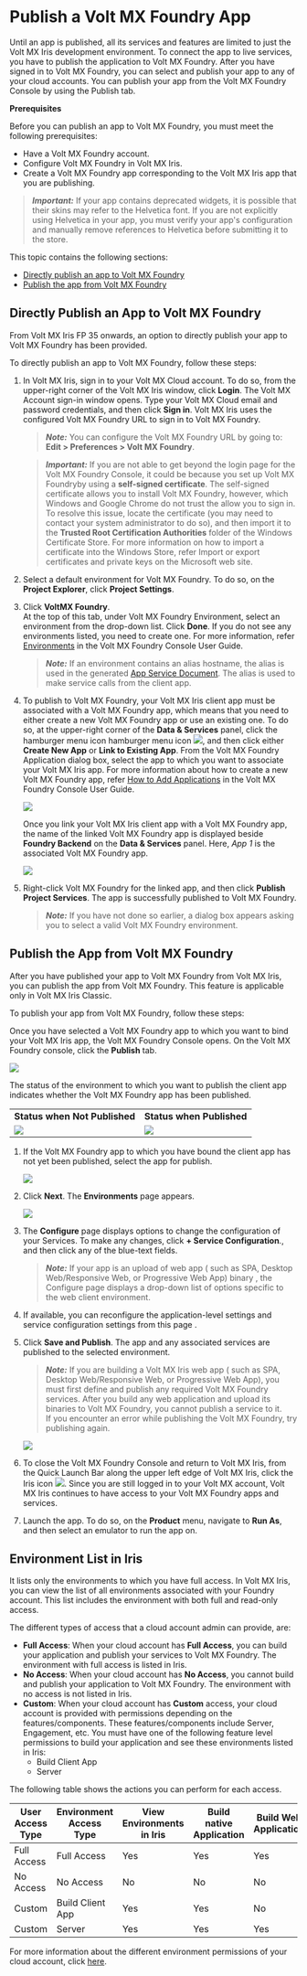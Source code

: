                          


Publish a Volt MX Foundry App
============================

Until an app is published, all its services and features are limited to just the Volt MX Iris development environment. To connect the app to live services, you have to publish the application to Volt MX Foundry. After you have signed in to Volt MX Foundry, you can select and publish your app to any of your cloud accounts. You can publish your app from the Volt MX Foundry Console by using the Publish tab.

**Prerequisites**

Before you can publish an app to Volt MX Foundry, you must meet the following prerequisites:

*   Have a Volt MX Foundry account.
*   Configure Volt MX Foundry in Volt MX Iris.
*   Create a Volt MX Foundry app corresponding to the Volt MX Iris app that you are publishing.



> **_Important:_** If your app contains deprecated widgets, it is possible that their skins may refer to the Helvetica font. If you are not explicitly using Helvetica in your app, you must verify your app's configuration and manually remove references to Helvetica before submitting it to the store.

This topic contains the following sections:

*   [Directly publish an app to Volt MX Foundry](#directly-publish-an-app-to-volt-mx-foundry)
*   [Publish the app from Volt MX Foundry](#publish-the-app-from-volt-mx-foundry)

Directly Publish an App to Volt MX Foundry
-----------------------------------------

From Volt MX Iris FP 35 onwards, an option to directly publish your app to Volt MX Foundry has been provided.

To directly publish an app to Volt MX Foundry, follow these steps:

1.  In Volt MX Iris, sign in to your Volt MX Cloud account. To do so, from the upper-right corner of the Volt MX Iris window, click **Login**. The Volt MX Account sign-in window opens. Type your Volt MX Cloud email and password credentials, and then click **Sign in**. Volt MX Iris uses the configured Volt MX Foundry URL to sign in to Volt MX Foundry.

    > **_Note:_** You can configure the Volt MX Foundry URL by going to: **Edit > Preferences > Volt MX Foundry**.

    > **_Important:_** If you are not able to get beyond the login page for the Volt MX Foundry Console, it could be because you set up Volt MX Foundryby using a **self-signed certificate**. The self-signed certificate allows you to install Volt MX Foundry, however, which Windows and Google Chrome do not trust the allow you to sign in. To resolve this issue, locate the certificate (you may need to contact your system administrator to do so), and then import it to the **Trusted Root Certification Authorities** folder of the Windows Certificate Store. For more information on how to import a certificate into the Windows Store, refer Import or export certificates and private keys on the Microsoft web site.

2.  Select a default environment for Volt MX Foundry. To do so, on the **Project Explorer**, click **Project Settings**.
3.  Click **VoltMX Foundry**.  
    At the top of this tab, under Volt MX Foundry Environment, select an environment from the drop-down list. Click **Done**. If you do not see any environments listed, you need to create one. For more information, refer [Environments](../../../Foundry/voltmx_foundry_user_guide/Content/Environments.md) in the Volt MX Foundry Console User Guide.

    > **_Note:_** If an environment contains an alias hostname, the alias is used in the generated [App Service Document](../../../Foundry/voltmx_foundry_user_guide/Content/Publish_LifeCycle.md#App2). The alias is used to make service calls from the client app.

4.  To publish to Volt MX Foundry, your Volt MX Iris client app must be associated with a Volt MX Foundry app, which means that you need to either create a new Volt MX Foundry app or use an existing one. To do so, at the upper-right corner of the **Data & Services** panel, click the hamburger menu icon hamburger menu icon ![](Resources/Images/Hamburger_Menu_icon_29x31.png), and then click either **Create New App** or **Link to Existing App**. From the Volt MX Foundry Application dialog box, select the app to which you want to associate your Volt MX Iris app. For more information about how to create a new Volt MX Foundry app, refer [How to Add Applications](../../../Foundry/voltmx_foundry_user_guide/Content/Adding_Applications.md) in the Volt MX Foundry Console User Guide.  
      
    ![](Resources/Images/VoltMX_Foundry_Starter.PNG)  
      
    Once you link your Volt MX Iris client app with a Volt MX Foundry app, the name of the linked Volt MX Foundry app is displayed beside **Foundry Backend** on the **Data & Services** panel. Here, _App 1_ is the associated Volt MX Foundry app.  
      
    ![](Resources/Images/Linked_Foundry_App.png)

5.  Right-click Volt MX Foundry for the linked app, and then click **Publish Project Services**. The app is successfully published to Volt MX Foundry.

     > **_Note:_** If you have not done so earlier, a dialog box appears asking you to select a valid Volt MX Foundry environment.

Publish the App from Volt MX Foundry
-----------------------------------

After you have published your app to Volt MX Foundry from Volt MX Iris, you can publish the app from Volt MX Foundry. This feature is applicable only in Volt MX Iris Classic.

To publish your app from Volt MX Foundry, follow these steps:

 Once you have selected a Volt MX Foundry app to which you want to bind your Volt MX Iris app, the Volt MX Foundry Console opens. On the Volt MX Foundry console, click the **Publish** tab.

![](Publish_CRR_478x235.png)

The status of the environment to which you want to publish the client app indicates whether the Volt MX Foundry app has been published.

<table style="border-left-style: solid;border-left-width: 0px;border-left-color: #ccc;border-right-style: solid;border-right-width: 0pt;border-right-color: #ccc;border-top-style: solid;border-top-width: 0pt;border-top-color: #ccc;border-bottom-style: solid;border-bottom-width: 0pt;border-bottom-color: #ccc;margin-left: 0;margin-right: auto;"><colgroup><col> <col></colgroup><tbody><tr><td><b>Status when Not Published</b></td><td><b>Status when Published</b></td></tr><tr><td><img src="Resources/Images/VoltMXFoundryAppNotPublished.png"></td><td><img src="Resources/Images/VoltMXFoundryAppPublished.png"></td></tr></tbody></table>

1.  If the Volt MX Foundry app to which you have bound the client app has not yet been published, select the app for publish.

      ![](Resources/Images/VoltMXFoundrySelectingForPublish_562x129.png)

2.  Click **Next**. The **Environments** page appears.

       ![](EnvionrmentsPage_CRR_471x101.png)

3.  The **Configure** page displays options to change the configuration of your Services. To make any changes, click **+ Service Configuration**., and then click any of the blue-text fields.

    > **_Note:_** If your app is an upload of web app ( such as SPA, Desktop Web/Responsive Web, or Progressive Web App) binary , the Configure page displays a drop-down list of options specific to the web client environment.

4.  If available, you can reconfigure the application-level settings and service configuration settings from this page .
5.  Click **Save and Publish**. The app and any associated services are published to the selected environment.

    > **_Note:_** If you are building a Volt MX Iris web app ( such as SPA, Desktop Web/Responsive Web, or Progressive Web App), you must first define and publish any required Volt MX Foundry services. After you build any web application and upload its binaries to Volt MX Foundry, you cannot publish a service to it.  
If you encounter an error while publishing the Volt MX Foundry, try publishing again.  

    ![](ServicesPublished_CRR_402x221.png)

6.  To close the Volt MX Foundry Console and return to Volt MX Iris, from the Quick Launch Bar along the upper left edge of Volt MX Iris, click the Iris icon ![](Resources/Images/Iris-FoundryIcon_51x42.png). Since you are still logged in to your Volt MX account, Volt MX Iris continues to have access to your Volt MX Foundry apps and services.
7.  Launch the app. To do so, on the **Product** menu, navigate to **Run As**, and then select an emulator to run the app on.

Environment List in Iris
------------------------------

It lists only the environments to which you have full access. In Volt MX Iris, you can view the list of all environments associated with your Foundry account. This list includes the environment with both full and read-only access.

The different types of access that a cloud account admin can provide, are:

*   **Full Access**: When your cloud account has **Full Access**, you can build your application and publish your services to Volt MX Foundry. The environment with full access is listed in Iris.
*   **No Access**: When your cloud account has **No Access**, you cannot build and publish your application to Volt MX Foundry. The environment with no access is not listed in Iris.
*   **Custom**: When your cloud account has **Custom** access, your cloud account is provided with permissions depending on the features/components. These features/components include Server, Engagement, etc. You must have one of the following feature level permissions to build your application and see these environments listed in Iris:
    *   Build Client App
    *   Server

The following table shows the actions you can perform for each access.

  
| User Access Type | Environment Access Type | View Environments in Iris | Build native Application | Build Web Application | Publish the Services |
| --- | --- | --- | --- | --- | --- |
| Full Access | Full Access | Yes | Yes | Yes | Yes |
| No Access | No Access | No | No | No | No |
| Custom | Build Client App | Yes | Yes | No | No |
| Custom | Server | Yes | Yes | Yes | Yes |

For more information about the different environment permissions of your cloud account, click [here](../../../Foundry/voltmx_foundry_user_guide/Content/Settings_Cloud.md#FeatureLevelAccessPermission-Cloud).
